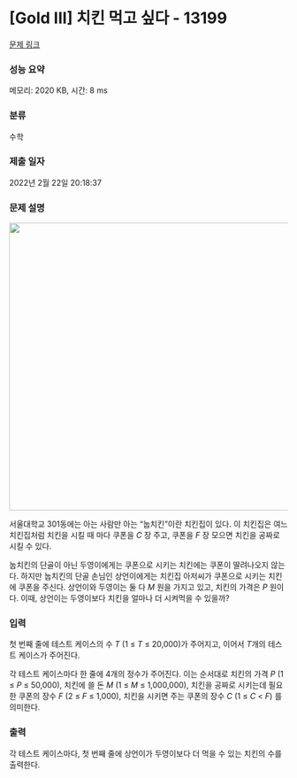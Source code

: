 # [Gold III] 치킨 먹고 싶다 - 13199 

[문제 링크](https://www.acmicpc.net/problem/13199) 

### 성능 요약

메모리: 2020 KB, 시간: 8 ms

### 분류

수학

### 제출 일자

2022년 2월 22일 20:18:37

### 문제 설명

<p style="text-align:center"><img alt="" src="" style="height:520px; width:780px"></p>

<p>서울대학교 301동에는 아는 사람만 아는 “눕치킨”이란 치킨집이 있다. 이 치킨집은 여느 치킨집처럼 치킨을 시킬 때 마다 쿠폰을 <em>C</em> 장 주고, 쿠폰을 <em>F</em> 장 모으면 치킨을 공짜로 시킬 수 있다.</p>

<p>눕치킨의 단골이 아닌 두영이에게는 쿠폰으로 시키는 치킨에는 쿠폰이 딸려나오지 않는다. 하지만 눕치킨의 단골 손님인 상언이에게는 치킨집 아저씨가 쿠폰으로 시키는 치킨에 쿠폰을 주신다. 상언이와 두영이는 둘 다 <em>M</em> 원을 가지고 있고, 치킨의 가격은 <em>P</em> 원이다. 이때, 상언이는 두영이보다 치킨을 얼마나 더 시켜먹을 수 있을까?</p>

### 입력 

 <p>첫 번째 줄에 테스트 케이스의 수 <em>T</em> (1 ≤ <em>T</em> ≤ 20,000)가 주어지고, 이어서 <em>T</em>개의 테스트 케이스가 주어진다.</p>

<p>각 테스트 케이스마다 한 줄에 4개의 정수가 주어진다. 이는 순서대로 치킨의 가격 <em>P</em> (1 ≤ <em>P</em> ≤ 50,000), 치킨에 쓸 돈 <em>M</em> (1 ≤ <em>M</em> ≤ 1,000,000), 치킨을 공짜로 시키는데 필요한 쿠폰의 장수 <em>F</em> (2 ≤ <em>F</em> ≤ 1,000), 치킨을 시키면 주는 쿠폰의 장수 <em>C</em> (1 ≤ <em>C</em> < <em>F</em>) 를 의미한다.</p>

### 출력 

 <p>각 테스트 케이스마다, 첫 번째 줄에 상언이가 두영이보다 더 먹을 수 있는 치킨의 수를 출력한다.</p>

